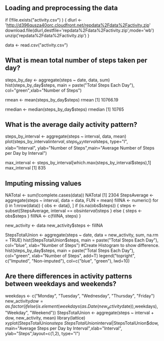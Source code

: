 ## Loading and preprocessing the data
if (!file.exists("activity.csv") )
{
  dlurl <- 'http://d396qusza40orc.cloudfront.net/repdata%2Fdata%2Factivity.zip'  
  download.file(dlurl,destfile='repdata%2Fdata%2Factivity.zip',mode='wb')  
  unzip('repdata%2Fdata%2Factivity.zip')
}

data <- read.csv("activity.csv")  


## What is mean total number of steps taken per day?
steps_by_day <- aggregate(steps ~ date, data, sum)
hist(steps_by_day$steps, main = paste("Total Steps Each Day"), col="green",xlab="Number of Steps")

rmean <- mean(steps_by_day$steps)
rmean
[1] 10766.19

rmedian <- median(steps_by_day$steps)
rmedian
[1] 10765
## What is the average daily activity pattern?
steps_by_interval <- aggregate(steps ~ interval, data, mean)
plot(steps_by_interval$interval,steps_by_interval$steps, type="l", xlab="Interval", ylab="Number of Steps",main="Average Number of Steps per Day by Interval")


max_interval <- steps_by_interval[which.max(steps_by_interval$steps),1]
max_interval
[1] 835
## Imputing missing values
NATotal <- sum(!complete.cases(data))
NATotal
[1] 2304
StepsAverage <- aggregate(steps ~ interval, data = data, FUN = mean)
fillNA <- numeric()
for (i in 1:nrow(data)) {
  obs <- data[i, ]
  if (is.na(obs$steps)) {
    steps <- subset(StepsAverage, interval == obs$interval)$steps
  } else {
    steps <- obs$steps
  }
  fillNA <- c(fillNA, steps)
}

new_activity <- data
new_activity$steps <- fillNA

StepsTotalUnion <- aggregate(steps ~ date, data = new_activity, sum, na.rm = TRUE)
hist(StepsTotalUnion$steps, main = paste("Total Steps Each Day"), col="blue", xlab="Number of Steps")
#Create Histogram to show difference. 
hist(steps_by_day$steps, main = paste("Total Steps Each Day"), col="green", xlab="Number of Steps", add=T)
legend("topright", c("Imputed", "Non-imputed"), col=c("blue", "green"), lwd=10)


## Are there differences in activity patterns between weekdays and weekends?
weekdays <- c("Monday", "Tuesday", "Wednesday", "Thursday", 
              "Friday")
new_activity$dow = as.factor(ifelse(is.element(weekdays(as.Date(new_activity$date)),weekdays), "Weekday", "Weekend"))
StepsTotalUnion <- aggregate(steps ~ interval + dow, new_activity, mean)
library(lattice)
xyplot(StepsTotalUnion$steps ~ StepsTotalUnion$interval|StepsTotalUnion$dow, main="Average Steps per Day by Interval",xlab="Interval", ylab="Steps",layout=c(1,2), type="l")
